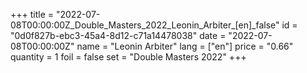 +++
title = "2022-07-08T00:00:00Z_Double_Masters_2022_Leonin_Arbiter_[en]_false"
id = "0d0f827b-ebc3-45a4-8d12-c71a14478038"
date = "2022-07-08T00:00:00Z"
name = "Leonin Arbiter"
lang = ["en"]
price = "0.66"
quantity = 1
foil = false
set = "Double Masters 2022"
+++
